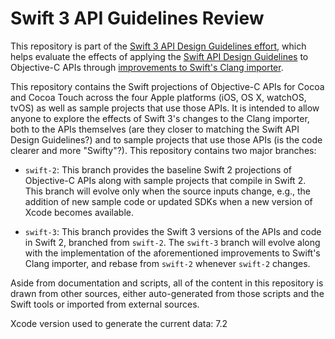 # Swift 3 API Guidelines Review

This repository is part of the [Swift 3 API Design Guidelines effort](https://github.com/apple/swift-evolution/blob/master/README.md), which helps evaluate the effects of applying the [Swift API Design Guidelines](https://swift.org/documentation/api-design-guidelines.html) to Objective-C APIs through [improvements to Swift's Clang importer](https://github.com/apple/swift-evolution/blob/master/proposals/0005-objective-c-name-translation.md).

This repository contains the Swift projections of Objective-C APIs for
Cocoa and Cocoa Touch across the four Apple platforms (iOS, OS X,
watchOS, tvOS) as well as sample projects that use those APIs. It is
intended to allow anyone to explore the effects of Swift 3's changes
to the Clang importer, both to the APIs themselves (are they closer to
matching the Swift API Design Guidelines?) and to sample projects that
use those APIs (is the code clearer and more "Swifty"?). This
repository contains two major branches:

* `swift-2`: This branch provides the baseline Swift 2 projections of Objective-C APIs along with sample projects that compile in Swift 2. This branch will evolve only when the source inputs change, e.g., the addition of new sample code or updated SDKs when a new version of Xcode becomes available.

* `swift-3`: This branch provides the Swift 3 versions of the APIs and code in Swift 2, branched from `swift-2`. The `swift-3` branch will evolve along with the implementation of the aforementioned improvements to Swift's Clang importer, and rebase from `swift-2` whenever `swift-2` changes.

Aside from documentation and scripts, all of the content in this
repository is drawn from other sources, either auto-generated from
those scripts and the Swift tools or imported from external sources.

Xcode version used to generate the current data: 7.2
